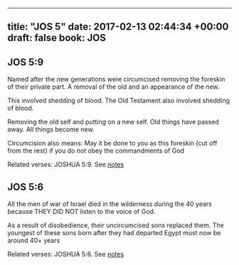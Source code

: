 
---
title: "JOS 5"
date: 2017-02-13 02:44:34 +00:00
draft: false
book: JOS
---

## JOS 5:9

Named after the new generations were circumcised removing the foreskin of their private part. A removal of the old and an appearance of the new.

This involved shedding of blood. The Old Testament also involved shedding of blood.

Removing the old self and putting on a new self. Old things have passed away. All things become new.

Circumcision also means: May it be done to you as this foreskin (cut off from the rest) if you do not obey the commandments of God

Related verses: JOSHUA 5:9. See [notes](https://my.bible.com/notes/2569412810824737247)


## JOS 5:6

All the men of war of Israel died in the wilderness during the 40 years because THEY DID NOT listen to the voice of God.

As a result of disobedience, their uncircumcised sons replaced them. The youngest of these sons born after they had departed Egypt must now be around 40+ years

Related verses: JOSHUA 5:6. See [notes](https://my.bible.com/notes/2569410628931019221)

